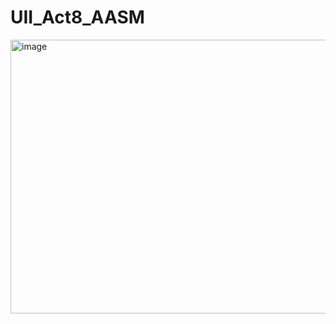 # UII_Act8_AASM
<img width="1920" height="438" alt="image" src="https://github.com/user-attachments/assets/8092ef3e-9b26-44b5-8ffb-b8ba02de3d5e" />
